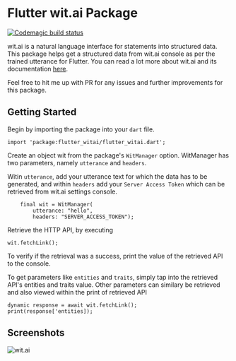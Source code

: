 # Flutter wit.ai Package

[![Codemagic build status](https://api.codemagic.io/apps/60cd6d74ab51634d70139dae/60cd6d74ab51634d70139dad/status_badge.svg)](https://codemagic.io/apps/60cd6d74ab51634d70139dae/60cd6d74ab51634d70139dad/latest_build)

wit.ai is a natural language interface for statements into structured data. This package helps get a structured data from wit.ai console as per the trained utterance for Flutter. You can read a lot more about wit.ai and its documentation [here](https://wit.ai).

Feel free to hit me up with PR for any issues and further improvements for this package.

## Getting Started

Begin by importing the package into your `dart` file.

```
import 'package:flutter_witai/flutter_witai.dart';
```
Create an object wit from the package's `WitManager` option. WitManager has two parameters, namely `utterance` and `headers`.

Witin `utterance`, add your utterance text for which the data has to be generated, and within `headers` add your `Server Access Token` which can be retrieved from wit.ai settings console.

```
    final wit = WitManager(
        utterance: "hello",
        headers: "SERVER_ACCESS_TOKEN");
```

Retrieve the HTTP API, by executing 
```
wit.fetchLink();
```
To verify if the retrieval was a success, print the value of the retrieved API to the console.

To get parameters like `entities` and `traits`, simply tap into the retrieved API's entities and traits value. Other parameters can similary be retrieved and also viewed within the print of retrieved API

```
dynamic response = await wit.fetchLink();
print(response['entities]);
```

## Screenshots

![wit.ai](https://i.imgur.com/JaEqFjx.png)